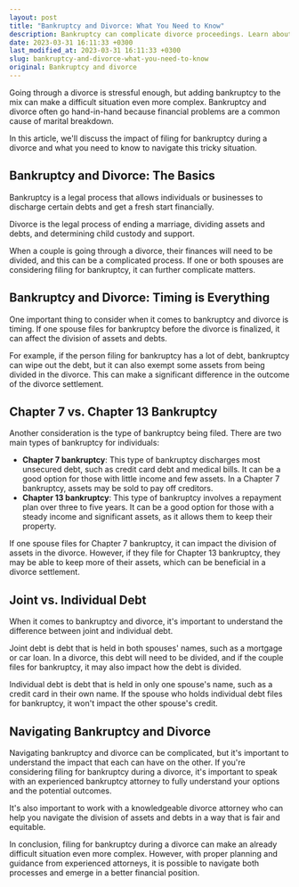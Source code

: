 ```yaml
---
layout: post
title: "Bankruptcy and Divorce: What You Need to Know"
description: Bankruptcy can complicate divorce proceedings. Learn about the impact of filing for bankruptcy during a divorce and how to navigate the process.
date: 2023-03-31 16:11:33 +0300
last_modified_at: 2023-03-31 16:11:33 +0300
slug: bankruptcy-and-divorce-what-you-need-to-know
original: Bankruptcy and divorce
---
```

Going through a divorce is stressful enough, but adding bankruptcy to the mix can make a difficult situation even more complex. Bankruptcy and divorce often go hand-in-hand because financial problems are a common cause of marital breakdown.

In this article, we'll discuss the impact of filing for bankruptcy during a divorce and what you need to know to navigate this tricky situation.

## Bankruptcy and Divorce: The Basics

Bankruptcy is a legal process that allows individuals or businesses to discharge certain debts and get a fresh start financially.

Divorce is the legal process of ending a marriage, dividing assets and debts, and determining child custody and support.

When a couple is going through a divorce, their finances will need to be divided, and this can be a complicated process. If one or both spouses are considering filing for bankruptcy, it can further complicate matters.

## Bankruptcy and Divorce: Timing is Everything

One important thing to consider when it comes to bankruptcy and divorce is timing. If one spouse files for bankruptcy before the divorce is finalized, it can affect the division of assets and debts. 

For example, if the person filing for bankruptcy has a lot of debt, bankruptcy can wipe out the debt, but it can also exempt some assets from being divided in the divorce. This can make a significant difference in the outcome of the divorce settlement.

## Chapter 7 vs. Chapter 13 Bankruptcy

Another consideration is the type of bankruptcy being filed. There are two main types of bankruptcy for individuals:

- **Chapter 7 bankruptcy**: This type of bankruptcy discharges most unsecured debt, such as credit card debt and medical bills. It can be a good option for those with little income and few assets. In a Chapter 7 bankruptcy, assets may be sold to pay off creditors.
- **Chapter 13 bankruptcy**: This type of bankruptcy involves a repayment plan over three to five years. It can be a good option for those with a steady income and significant assets, as it allows them to keep their property.

If one spouse files for Chapter 7 bankruptcy, it can impact the division of assets in the divorce. However, if they file for Chapter 13 bankruptcy, they may be able to keep more of their assets, which can be beneficial in a divorce settlement.

## Joint vs. Individual Debt

When it comes to bankruptcy and divorce, it's important to understand the difference between joint and individual debt. 

Joint debt is debt that is held in both spouses' names, such as a mortgage or car loan. In a divorce, this debt will need to be divided, and if the couple files for bankruptcy, it may also impact how the debt is divided.

Individual debt is debt that is held in only one spouse's name, such as a credit card in their own name. If the spouse who holds individual debt files for bankruptcy, it won't impact the other spouse's credit.

## Navigating Bankruptcy and Divorce

Navigating bankruptcy and divorce can be complicated, but it's important to understand the impact that each can have on the other. If you're considering filing for bankruptcy during a divorce, it's important to speak with an experienced bankruptcy attorney to fully understand your options and the potential outcomes.

It's also important to work with a knowledgeable divorce attorney who can help you navigate the division of assets and debts in a way that is fair and equitable.

In conclusion, filing for bankruptcy during a divorce can make an already difficult situation even more complex. However, with proper planning and guidance from experienced attorneys, it is possible to navigate both processes and emerge in a better financial position.